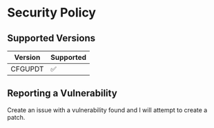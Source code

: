 # Security Policy

## Supported Versions


| Version | Supported          |
| ------- | ------------------ |
| CFGUPDT  | :white_check_mark: |

## Reporting a Vulnerability

Create an issue with a vulnerability found and I will attempt to create a patch.
